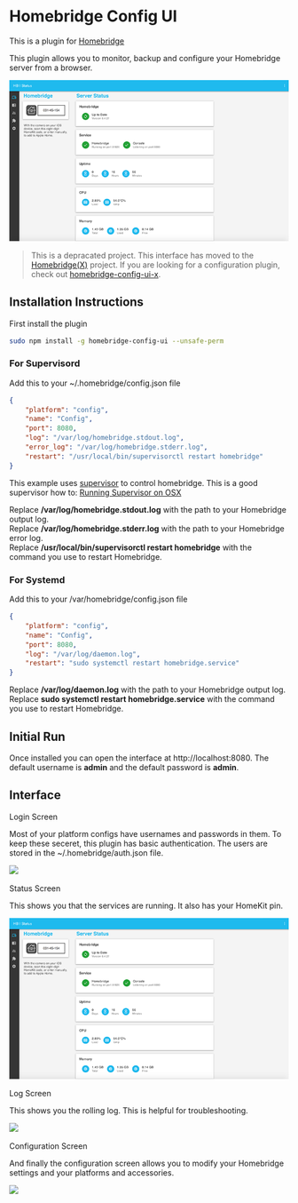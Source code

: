 # Homebridge Config UI

This is a plugin for [Homebridge](https://github.com/nfarina/homebridge)

This plugin allows you to monitor, backup and configure your Homebridge server from a browser.

![](https://raw.githubusercontent.com/mkellsy/homebridge-config-ui/master/status.png)

> This is a depracated project. This interface has moved to the [Homebridge(X)](https://github.com/mkellsy/homebridge-x) project. If you are looking for a configuration plugin, check out [homebridge-config-ui-x](https://github.com/oznu/homebridge-config-ui-x).

## Installation Instructions

First install the plugin
```Bash
sudo npm install -g homebridge-config-ui --unsafe-perm
```

### For Supervisord

Add this to your ~/.homebridge/config.json file
```JSON
{
    "platform": "config",
    "name": "Config",
    "port": 8080,
    "log": "/var/log/homebridge.stdout.log",
    "error_log": "/var/log/homebridge.stderr.log",
    "restart": "/usr/local/bin/supervisorctl restart homebridge"
}
```

This example uses [supervisor](http://supervisord.org/) to control homebridge. This is a good supervisor how to: [Running Supervisor on OSX](https://nicksergeant.com/running-supervisor-on-os-x/)

Replace <b>/var/log/homebridge.stdout.log</b> with the path to your Homebridge output log.<br />
Replace <b>/var/log/homebridge.stderr.log</b> with the path to your Homebridge error log.<br />
Replace <b>/usr/local/bin/supervisorctl restart homebridge</b> with the command you use to restart Homebridge.

### For Systemd

Add this to your /var/homebridge/config.json file
```JSON
{
    "platform": "config",
    "name": "Config",
    "port": 8080,
    "log": "/var/log/daemon.log",
    "restart": "sudo systemctl restart homebridge.service"
}
```

Replace <b>/var/log/daemon.log</b> with the path to your Homebridge output log.<br />
Replace <b>sudo systemctl restart homebridge.service</b> with the command you use to restart Homebridge.


## Initial Run

Once installed you can open the interface at http://localhost:8080. The default username is <b>admin</b> and the default password is <b>admin</b>.

## Interface

Login Screen

Most of your platform configs have usernames and passwords in them. To keep these seceret, this plugin has basic authentication. The users are stored in the ~/.homebridge/auth.json file.

![](https://raw.githubusercontent.com/mkellsy/homebridge-config-ui/master/login.png)

Status Screen

This shows you that the services are running. It also has your HomeKit pin.

![](https://raw.githubusercontent.com/mkellsy/homebridge-config-ui/master/status.png)

Log Screen

This shows you the rolling log. This is helpful for troubleshooting.

![](https://raw.githubusercontent.com/mkellsy/homebridge-config-ui/master/log.png)

Configuration Screen

And finally the configuration screen allows you to modify your Homebridge settings and your platforms and accessories.

![](https://raw.githubusercontent.com/mkellsy/homebridge-config-ui/master/config.png)

